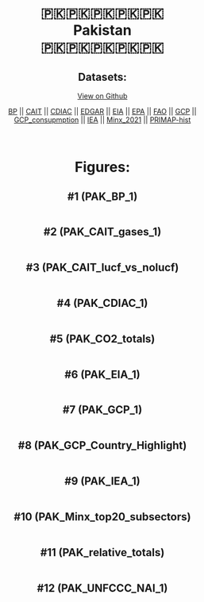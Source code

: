 
<center>
<h1 align="center">
🇵🇰🇵🇰🇵🇰🇵🇰🇵🇰
<br>
Pakistan
<br>
🇵🇰🇵🇰🇵🇰🇵🇰🇵🇰
</h1>
<h2>Datasets:</h2>
<p><a href="https://github.com/dquintani/GreenhouseData/tree/master/country_data/PAK_Pakistan/data">View on Github</a>
<br></p><p><a href="data/PAK_BP.csv">BP</a> || <a href="data/PAK_CAIT.csv">CAIT</a> || <a href="data/PAK_CDIAC.csv">CDIAC</a> || <a href="data/PAK_EDGAR.csv">EDGAR</a> || <a href="data/PAK_EIA.csv">EIA</a> || <a href="data/PAK_EPA.csv">EPA</a> || <a href="data/PAK_FAO.csv">FAO</a> || <a href="data/PAK_GCP.csv">GCP</a> || <a href="data/PAK_GCP_consupmption.csv">GCP_consupmption</a> || <a href="data/PAK_IEA.csv">IEA</a> || <a href="data/PAK_Minx_2021.csv">Minx_2021</a> || <a href="data/PAK_PRIMAP-hist.csv">PRIMAP-hist</a></p><p><br></p>
<h1>Figures:</h1><h2>#1 (PAK_BP_1)</h2>
<p><img alt="" src="figures/PAK_BP_1.png" /></p><h2>#2 (PAK_CAIT_gases_1)</h2>
<p><img alt="" src="figures/PAK_CAIT_gases_1.png" /></p><h2>#3 (PAK_CAIT_lucf_vs_nolucf)</h2>
<p><img alt="" src="figures/PAK_CAIT_lucf_vs_nolucf.png" /></p><h2>#4 (PAK_CDIAC_1)</h2>
<p><img alt="" src="figures/PAK_CDIAC_1.png" /></p><h2>#5 (PAK_CO2_totals)</h2>
<p><img alt="" src="figures/PAK_CO2_totals.png" /></p><h2>#6 (PAK_EIA_1)</h2>
<p><img alt="" src="figures/PAK_EIA_1.png" /></p><h2>#7 (PAK_GCP_1)</h2>
<p><img alt="" src="figures/PAK_GCP_1.png" /></p><h2>#8 (PAK_GCP_Country_Highlight)</h2>
<p><img alt="" src="figures/PAK_GCP_Country_Highlight.png" /></p><h2>#9 (PAK_IEA_1)</h2>
<p><img alt="" src="figures/PAK_IEA_1.png" /></p><h2>#10 (PAK_Minx_top20_subsectors)</h2>
<p><img alt="" src="figures/PAK_Minx_top20_subsectors.png" /></p><h2>#11 (PAK_relative_totals)</h2>
<p><img alt="" src="figures/PAK_relative_totals.png" /></p><h2>#12 (PAK_UNFCCC_NAI_1)</h2>
<p><img alt="" src="figures/PAK_UNFCCC_NAI_1.png" /></p>
